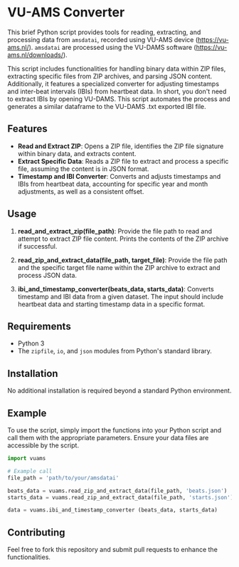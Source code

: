 # VU-AMS Converter

This brief Python script provides tools for reading, extracting, and processing data from `amsdatai`, recorded using VU-AMS device (https://vu-ams.nl/). `amsdatai` are processed using the VU-DAMS software (https://vu-ams.nl/downloads/). 

This script includes functionalities for handling binary data within ZIP files, extracting specific files from ZIP archives, and parsing JSON content. Additionally, it features a specialized converter for adjusting timestamps and inter-beat intervals (IBIs) from heartbeat data. In short, you don't need to extract IBIs by opening VU-DAMS. This script automates the process and generates a similar dataframe to the VU-DAMS .txt exported IBI file.

## Features

- **Read and Extract ZIP**: Opens a ZIP file, identifies the ZIP file signature within binary data, and extracts content.
- **Extract Specific Data**: Reads a ZIP file to extract and process a specific file, assuming the content is in JSON format.
- **Timestamp and IBI Converter**: Converts and adjusts timestamps and IBIs from heartbeat data, accounting for specific year and month adjustments, as well as a consistent offset.

## Usage

1. **read_and_extract_zip(file_path)**: Provide the file path to read and attempt to extract ZIP file content. Prints the contents of the ZIP archive if successful.

2. **read_zip_and_extract_data(file_path, target_file)**: Provide the file path and the specific target file name within the ZIP archive to extract and process JSON data.

3. **ibi_and_timestamp_converter(beats_data, starts_data)**: Converts timestamp and IBI data from a given dataset. The input should include heartbeat data and starting timestamp data in a specific format.

## Requirements

- Python 3
- The `zipfile`, `io`, and `json` modules from Python's standard library.

## Installation

No additional installation is required beyond a standard Python environment.

## Example

To use the script, simply import the functions into your Python script and call them with the appropriate parameters. Ensure your data files are accessible by the script.

```python
import vuams

# Example call
file_path = 'path/to/your/amsdatai'

beats_data = vuams.read_zip_and_extract_data(file_path, 'beats.json')
starts_data = vuams.read_zip_and_extract_data(file_path, 'starts.json')

data = vuams.ibi_and_timestamp_converter (beats_data, starts_data)
```



## Contributing

Feel free to fork this repository and submit pull requests to enhance the functionalities.